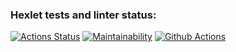### Hexlet tests and linter status:
[![Actions Status](https://github.com/vsvetlov/python-project-lvl1/workflows/hexlet-check/badge.svg)](https://github.com/vsvetlov/python-project-lvl1/actions)
[![Maintainability](https://api.codeclimate.com/v1/badges/d070104d563938fd07d4/maintainability)](https://codeclimate.com/github/vsvetlov/python-project-lvl1/maintainability)
[![Github Actions](https://github.com/vsvetlov/python-project-lvl1/workflows/CI/badge.svg)](https://github.com/vsvetlov/python-project-lvl1/actions)